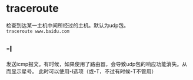 traceroute
==========
检查到达某一主机中间所经过的主机。默认为udp包。  
`traceroute www.baidu.com`
## -I
发送icmp报文。有时候，如果使用了路由器，会导致udp包的响应功能消失。从而显示星号。
此时可以使用-I选项（或-T，不过有时候-T不管用）
